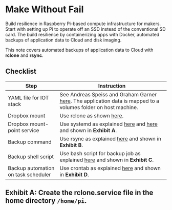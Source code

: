 # Make Without Fail
Build resilience in Raspberry Pi-based compute infrastructure for makers. Start with setting up Pi to operate off an SSD instead of the conventional SD card. The build resilience by containerizing apps with Docker, automated backups of application data to Cloud and disk imaging.

This note covers automated backups of application data to Cloud with **rclone** and **rsync**.

## Checklist

Step | Instruction
---- | -----------
YAML file for IOT stack | See Andreas Speiss and Graham Garner [here](https://sensorsiot.github.io/IOTstack/Getting-Started.html). The application data is mapped to a volumes folder on host machine.
Dropbox mount | Use rclone as shown [here](https://rclone.org/dropbox/).
Dropbox mount-point service | Use systemd as explained [here](https://www.jamescoyle.net/how-to/3116-rclone-systemd-startup-mount-script) and [here](https://wildestpixel.co.uk/systemctl-running-tasks-at-boot-on-a-raspberry-pi) and shown in **Exhibit A**.
Backup command | Use rsync as explained [here](https://www.linuxscrew.com/rsync) and shown in **Exhibit B**.
Backup shell script | Use bash script for backup job as explained [here](https://www.raspberrypi.org/forums/viewtopic.php?p=1710222) and shown in **Exhibit C**.
Backup automation on task scheduler | Use crontab as explained [here](https://www.factoryforward.com/autorun-python-on-raspberry-pi-code-using-crontab/) and shown in **Exhibit D**.

## Exhibit A: Create the rclone.service file in the home directory `/home/pi`.

